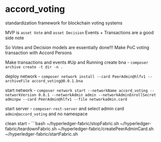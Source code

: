 # accord_voting

standardization framework for blockchain voting systems

MVP is `asset Vote` and `asset Decision`
Events + Transactions are a good side note

So Votes and Decision models are essentially done!!!
Make PoC voting transaction with Accord Persons

Make transactions and events
#Up and Running
create bna  - `composer archive create -t dir -n .`

deploy network - `composer network install --card PeerAdmin@hlfv1 --archiveFile accord_voting@0.0.1.bna`

start network - `composer network start --networkName accord_voting --networkVersion 0.0.1 --networkAdmin admin --networkAdminEnrollSecret adminpw --card PeerAdmin@hlfv1 --file networkadmin.card`


start server - `composer-rest-server` and select admin card `admin@accord_voting` and no namespace


clean start -  ```bash
~/hyperledger-fabric/stopFabric.sh
~/hyperledger-fabric/teardownFabric.sh
~/hyperledger-fabric/createPeerAdminCard.sh
~/hyperledger-fabric/startFabric.sh
```
